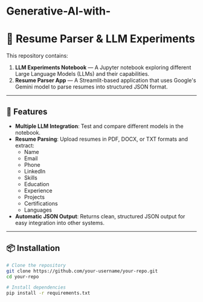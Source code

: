 # Generative-AI-with-

# 📄 Resume Parser & LLM Experiments

This repository contains:
1. **LLM Experiments Notebook** — A Jupyter notebook exploring different Large Language Models (LLMs) and their capabilities.
2. **Resume Parser App** — A Streamlit-based application that uses Google's Gemini model to parse resumes into structured JSON format.

---

## 🚀 Features

- **Multiple LLM Integration**: Test and compare different models in the notebook.
- **Resume Parsing**: Upload resumes in PDF, DOCX, or TXT formats and extract:
  - Name
  - Email
  - Phone
  - LinkedIn
  - Skills
  - Education
  - Experience
  - Projects
  - Certifications
  - Languages
- **Automatic JSON Output**: Returns clean, structured JSON output for easy integration into other systems.

---

## 📦 Installation

```bash
# Clone the repository
git clone https://github.com/your-username/your-repo.git
cd your-repo

# Install dependencies
pip install -r requirements.txt
